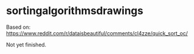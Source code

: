 # sortingalgorithmsdrawings
Based on: https://www.reddit.com/r/dataisbeautiful/comments/cl4zze/quick_sort_oc/

Not yet finished.

